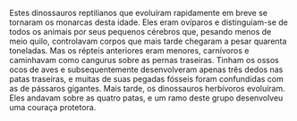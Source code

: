﻿Estes dinossauros reptilianos que evoluíram rapidamente em breve se tornaram os monarcas desta idade. Eles eram ovíparos e distinguiam-se de todos os animais por seus pequenos cérebros que, pesando menos de meio quilo, controlavam corpos que mais tarde chegaram a pesar quarenta toneladas. Mas os répteis anteriores eram menores, carnívoros e caminhavam como cangurus sobre as pernas traseiras. Tinham os ossos ocos de aves e subsequentemente desenvolveram apenas três dedos nas patas traseiras, e muitas de suas pegadas fósseis foram confundidas com as de pássaros gigantes. Mais tarde, os dinossauros herbívoros evoluíram. Eles andavam sobre as quatro patas, e um ramo deste grupo desenvolveu uma couraça protetora.